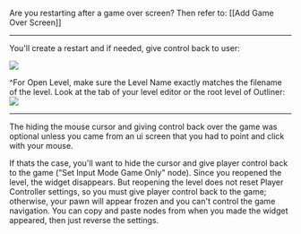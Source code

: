 Are you restarting after a game over screen? Then refer to: [[Add Game Over Screen]]

---

You'll create a restart and if needed, give control back to user:

![](https://i.imgur.com/98wUlh3.png)

^For Open Level, make sure the Level Name exactly matches the filename of the level. Look at the tab of your level editor or the root level of Outliner:
![](https://i.imgur.com/Izvw2Sn.png)

---

The hiding the mouse cursor and giving control back over the game was optional unless you came from an ui screen that you had to point and click with your mouse.

If thats the case, you'll want to hide the cursor and give player control back to the game  ("Set Input Mode Game Only" node). Since you reopened the level, the widget disappears. But reopening the level does not reset Player Controller settings, so you must give player control back to the game; otherwise, your pawn will appear frozen and you can't control the game navigation. You can copy and paste nodes from when you made the widget appeared, then just reverse the settings.